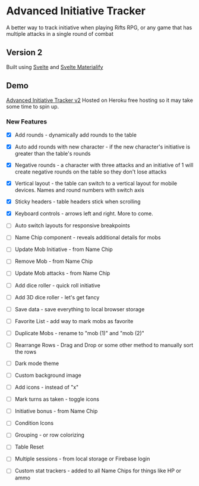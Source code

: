 # Advanced Initiative Tracker
A better way to track initiative when playing Rifts RPG, or any game that has multiple attacks in a single round of combat
## Version 2
Built using [Svelte](https://svelte.dev/) and [Svelte Materialify](https://svelte-materialify.vercel.app/getting-started/installation/)
## Demo
[Advanced Initiative Tracker v2](http://adv-init-tracker.s3-website.us-east-2.amazonaws.com/) Hosted on Heroku free hosting so it may take some time to spin up.

### New Features
- [x] Add rounds - dynamically add rounds to the table
- [x] Auto add rounds with new character - if the new character's initiative is greater than the table's rounds
- [x] Negative rounds - a character with three attacks and an initiative of 1 will create negative rounds on the table so they don't lose attacks
- [x] Vertical layout - the table can switch to a vertical layout for mobile devices. Names and round numbers with switch axis
- [x] Sticky headers - table headers stick when scrolling
- [x] Keyboard controls - arrows left and right. More to come.
- [ ] Auto switch layouts for responsive breakpoints
- [ ] Name Chip component - reveals additional details for mobs
- [ ] Update Mob Initiative - from Name Chip
- [ ] Remove Mob - from Name Chip
- [ ] Update Mob attacks - from Name Chip
- [ ] Add dice roller - quick roll initiative
- [ ] Add 3D dice roller - let's get fancy
- [ ] Save data - save everything to local browser storage
- [ ] Favorite List - add way to mark mobs as favorite
- [ ] Duplicate Mobs - rename to "mob (1)" and "mob (2)"
- [ ] Rearrange Rows - Drag and Drop or some other method to manually sort the rows
- [ ] Dark mode theme
- [ ] Custom background image
- [ ] Add icons - instead of "x"
- [ ] Mark turns as taken - toggle icons
- [ ] Initiative bonus - from Name Chip
- [ ] Condition Icons
- [ ] Grouping - or row colorizing
- [ ] Table Reset
- [ ] Multiple sessions - from local storage or Firebase login
- [ ] Custom stat trackers - added to all Name Chips for things like HP or ammo

